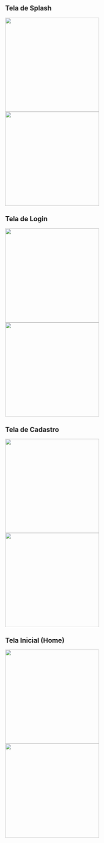 ## Tela de Splash

<img src="assets/readme/fitPlan_splashscreen.png" width="300"> 
<img src="assets/readme/fitPlan_splashscreen-figma.png" width="300">

## Tela de Login

<img src="assets/readme/fitPlan_login.png" width="300"> 
<img src="assets/readme/fitPlan_login-figma.png" width="300">

## Tela de Cadastro

<img src="assets/readme/fitPlan_cadastro.png" width="300"> 
<img src="assets/readme/fitPlan_cadastro-figma.png" width="300">

## Tela Inicial (Home)

<img src="assets/readme/fitPlan_home.png" width="300"> 
<img src="assets/readme/fitPlan_home-figma.png" width="300">
